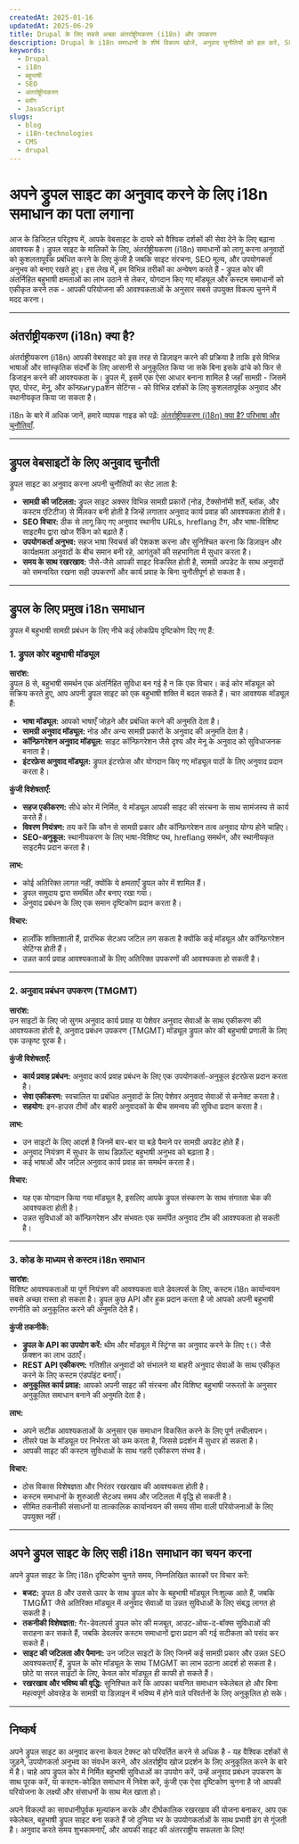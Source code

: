```yaml
---
createdAt: 2025-01-16
updatedAt: 2025-06-29
title: Drupal के लिए सबसे अच्छा अंतर्राष्ट्रीयकरण (i18n) और उपकरण
description: Drupal के i18n समाधानों के शीर्ष विकल्प खोजें, अनुवाद चुनौतियों को हल करें, SEO बढ़ाएं और एक वैश्विक वेब अनुभव प्रदान करें.
keywords:
  - Drupal
  - i18n
  - बहुभाषी
  - SEO
  - अंतर्राष्ट्रीयकरण
  - ब्लॉग
  - JavaScript
slugs:
  - blog
  - i18n-technologies
  - CMS
  - drupal
---
```


# अपने ड्रुपल साइट का अनुवाद करने के लिए i18n समाधान का पता लगाना

आज के डिजिटल परिदृश्य में, आपके वेबसाइट के दायरे को वैश्विक दर्शकों की सेवा देने के लिए बढ़ाना आवश्यक है। ड्रुपल साइट के मालिकों के लिए, अंतर्राष्ट्रीयकरण (i18n) समाधानों को लागू करना अनुवादों को कुशलतापूर्वक प्रबंधित करने के लिए कुंजी है जबकि साइट संरचना, SEO मूल्य, और उपयोगकर्ता अनुभव को बनाए रखते हुए। इस लेख में, हम विभिन्न तरीकों का अन्वेषण करते हैं - ड्रुपल कोर की अंतर्निहित बहुभाषी क्षमताओं का लाभ उठाने से लेकर, योगदान किए गए मॉड्यूल और कस्टम समाधानों को एकीकृत करने तक - आपकी परियोजना की आवश्यकताओं के अनुसार सबसे उपयुक्त विकल्प चुनने में मदद करना।

---

## अंतर्राष्ट्रीयकरण (i18n) क्या है?

अंतर्राष्ट्रीयकरण (i18n) आपकी वेबसाइट को इस तरह से डिज़ाइन करने की प्रक्रिया है ताकि इसे विभिन्न भाषाओं और सांस्कृतिक संदर्भों के लिए आसानी से अनुकूलित किया जा सके बिना इसके ढांचे को फिर से डिजाइन करने की आवश्यकता के। ड्रुपल में, इसमें एक ऐसा आधार बनाना शामिल है जहाँ सामग्री - जिसमें पृष्ठ, पोस्ट, मेनू, और कॉन्फ़игураशन सेटिंग्स - को विभिन्न दर्शकों के लिए कुशलतापूर्वक अनुवाद और स्थानीयकृत किया जा सकता है।

i18n के बारे में अधिक जानें, हमारे व्यापक गाइड को पढ़ें: [अंतर्राष्ट्रीयकरण (i18n) क्या है? परिभाषा और चुनौतियाँ](https://github.com/aymericzip/intlayer/blob/main/docs/blog/hi/what_is_internationalization.md).

---

## ड्रुपल वेबसाइटों के लिए अनुवाद चुनौती

ड्रुपल साइट का अनुवाद करना अपनी चुनौतियों का सेट लाता है:

- **सामग्री की जटिलता:** ड्रुपल साइट अक्सर विभिन्न सामग्री प्रकारों (नोड, टैक्सोनॉमी शर्तें, ब्लॉक, और कस्टम एंटिटीज) से मिलकर बनी होती है जिन्हें लगातार अनुवाद कार्य प्रवाह की आवश्यकता होती है।
- **SEO विचार:** ठीक से लागू किए गए अनुवाद स्थानीय URLs, hreflang टैग, और भाषा-विशिष्ट साइटमैप द्वारा खोज रैंकिंग को बढ़ाते हैं।
- **उपयोगकर्ता अनुभव:** सहज भाषा स्विचर्स की पेशकश करना और सुनिश्चित करना कि डिज़ाइन और कार्यक्षमता अनुवादों के बीच समान बनी रहे, आगंतुकों की सहभागिता में सुधार करता है।
- **समय के साथ रखरखाव:** जैसे-जैसे आपकी साइट विकसित होती है, सामग्री अपडेट के साथ अनुवादों को समन्वयित रखना सही उपकरणों और कार्य प्रवाह के बिना चुनौतीपूर्ण हो सकता है।

---

## ड्रुपल के लिए प्रमुख i18n समाधान

ड्रुपल में बहुभाषी सामग्री प्रबंधन के लिए नीचे कई लोकप्रिय दृष्टिकोण दिए गए हैं:

### 1. ड्रुपल कोर बहुभाषी मॉड्यूल

**सारांश:**  
ड्रुपल 8 से, बहुभाषी समर्थन एक अंतर्निहित सुविधा बन गई है न कि एक विचार। कई कोर मॉड्यूल को सक्रिय करते हुए, आप अपनी ड्रुपल साइट को एक बहुभाषी शक्ति में बदल सकते हैं। चार आवश्यक मॉड्यूल हैं:

- **भाषा मॉड्यूल:** आपको भाषाएँ जोड़ने और प्रबंधित करने की अनुमति देता है।
- **सामग्री अनुवाद मॉड्यूल:** नोड और अन्य सामग्री प्रकारों के अनुवाद की अनुमति देता है।
- **कॉन्फ़िगरेशन अनुवाद मॉड्यूल:** साइट कॉन्फ़िगरेशन जैसे दृश्य और मेनू के अनुवाद को सुविधाजनक बनाता है।
- **इंटरफ़ेस अनुवाद मॉड्यूल:** ड्रुपल इंटरफ़ेस और योगदान किए गए मॉड्यूल पाठों के लिए अनुवाद प्रदान करता है।

**कुंजी विशेषताएँ:**

- **सहज एकीकरण:** सीधे कोर में निर्मित, ये मॉड्यूल आपकी साइट की संरचना के साथ सामंजस्य से कार्य करते हैं।
- **विवरण नियंत्रण:** तय करें कि कौन से सामग्री प्रकार और कॉन्फ़िगरेशन तत्व अनुवाद योग्य होने चाहिए।
- **SEO-अनुकूल:** स्थानीयकरण के लिए भाषा-विशिष्ट पथ, hreflang समर्थन, और स्थानीयकृत साइटमैप प्रदान करता है।

**लाभ:**

- कोई अतिरिक्त लागत नहीं, क्योंकि ये क्षमताएँ ड्रुपल कोर में शामिल हैं।
- ड्रुपल समुदाय द्वारा समर्थित और बनाए रखा गया।
- अनुवाद प्रबंधन के लिए एक समान दृष्टिकोण प्रदान करता है।

**विचार:**

- हालाँकि शक्तिशाली हैं, प्रारंभिक सेटअप जटिल लग सकता है क्योंकि कई मॉड्यूल और कॉन्फ़िगरेशन सेटिंग्स होती हैं।
- उन्नत कार्य प्रवाह आवश्यकताओं के लिए अतिरिक्त उपकरणों की आवश्यकता हो सकती है।

---

### 2. अनुवाद प्रबंधन उपकरण (TMGMT)

**सारांश:**  
उन साइटों के लिए जो सुगम अनुवाद कार्य प्रवाह या पेशेवर अनुवाद सेवाओं के साथ एकीकरण की आवश्यकता होती है, अनुवाद प्रबंधन उपकरण (TMGMT) मॉड्यूल ड्रुपल कोर की बहुभाषी प्रणाली के लिए एक उत्कृष्ट पूरक है।

**कुंजी विशेषताएँ:**

- **कार्य प्रवाह प्रबंधन:** अनुवाद कार्य प्रवाह प्रबंधन के लिए एक उपयोगकर्ता-अनुकूल इंटरफ़ेस प्रदान करता है।
- **सेवा एकीकरण:** स्वचालित या प्रबंधित अनुवादों के लिए पेशेवर अनुवाद सेवाओं से कनेक्ट करता है।
- **सहयोग:** इन-हाउस टीमों और बाहरी अनुवादकों के बीच समन्वय की सुविधा प्रदान करता है।

**लाभ:**

- उन साइटों के लिए आदर्श है जिनमें बार-बार या बड़े पैमाने पर सामग्री अपडेट होते हैं।
- अनुवाद नियंत्रण में सुधार के साथ डिफ़ॉल्ट बहुभाषी अनुभव को बढ़ाता है।
- कई भाषाओं और जटिल अनुवाद कार्य प्रवाह का समर्थन करता है।

**विचार:**

- यह एक योगदान किया गया मॉड्यूल है, इसलिए आपके ड्रुपल संस्करण के साथ संगतता चेक की आवश्यकता होती है।
- उन्नत सुविधाओं को कॉन्फ़िगरेशन और संभवतः एक समर्पित अनुवाद टीम की आवश्यकता हो सकती है।

---

### 3. कोड के माध्यम से कस्टम i18n समाधान

**सारांश:**  
विशिष्ट आवश्यकताओं या पूर्ण नियंत्रण की आवश्यकता वाले डेवलपर्स के लिए, कस्टम i18n कार्यान्वयन सबसे अच्छा रास्ता हो सकता है। ड्रुपल कुछ API और हुक प्रदान करता है जो आपको अपनी बहुभाषी रणनीति को अनुकूलित करने की अनुमति देते हैं।

**कुंजी तकनीकें:**

- **ड्रुपल के API का उपयोग करें:** थीम और मॉड्यूल में स्ट्रिंग्स का अनुवाद करने के लिए `t()` जैसे फ़ंक्शन का लाभ उठाएँ।
- **REST API एकीकरण:** गतिशील अनुवादों को संभालने या बाहरी अनुवाद सेवाओं के साथ एकीकृत करने के लिए कस्टम एंडपॉइंट बनाएँ।
- **अनुकूलित कार्य प्रवाह:** आपको अपनी साइट की संरचना और विशिष्ट बहुभाषी जरूरतों के अनुसार अनुकूलित समाधान बनाने की अनुमति देता है।

**लाभ:**

- अपने सटीक आवश्यकताओं के अनुसार एक समाधान विकसित करने के लिए पूर्ण लचीलापन।
- तीसरे पक्ष के मॉड्यूल पर निर्भरता को कम करता है, जिससे प्रदर्शन में सुधार हो सकता है।
- आपकी साइट की कस्टम सुविधाओं के साथ गहरी एकीकरण संभव है।

**विचार:**

- ठोस विकास विशेषज्ञता और निरंतर रखरखाव की आवश्यकता होती है।
- कस्टम समाधानों के शुरुआती सेटअप समय और जटिलता में वृद्धि हो सकती है।
- सीमित तकनीकी संसाधनों या तात्कालिक कार्यान्वयन की समय सीमा वाली परियोजनाओं के लिए उपयुक्त नहीं।

---

## अपने ड्रुपल साइट के लिए सही i18n समाधान का चयन करना

अपने ड्रुपल साइट के लिए i18n दृष्टिकोण चुनते समय, निम्नलिखित कारकों पर विचार करें:

- **बजट:** ड्रुपल 8 और उससे ऊपर के साथ ड्रुपल कोर के बहुभाषी मॉड्यूल निःशुल्क आते हैं, जबकि TMGMT जैसे अतिरिक्त मॉड्यूल में अनुवाद सेवाओं या उन्नत सुविधाओं के लिए संबद्ध लागत हो सकती है।
- **तकनीकी विशेषज्ञता:** गैर-डेवलपर्स ड्रुपल कोर की मजबूत, आउट-ऑफ-द-बॉक्स सुविधाओं की सराहना कर सकते हैं, जबकि डेवलपर कस्टम समाधानों द्वारा प्रदान की गई सटीकता को पसंद कर सकते हैं।
- **साइट की जटिलता और पैमाना:** उन जटिल साइटों के लिए जिनमें कई सामग्री प्रकार और उन्नत SEO आवश्यकताएँ हैं, ड्रुपल के कोर मॉड्यूल के साथ TMGMT का लाभ उठाना आदर्श हो सकता है। छोटे या सरल साइटों के लिए, केवल कोर मॉड्यूल ही काफी हो सकते हैं।
- **रखरखाव और भविष्य की वृद्धि:** सुनिश्चित करें कि आपका चयनित समाधान स्केलेबल हो और बिना महत्वपूर्ण ओवरहेड के सामग्री या डिज़ाइन में भविष्य में होने वाले परिवर्तनों के लिए अनुकूलित हो सके।

---

## निष्कर्ष

अपने ड्रुपल साइट का अनुवाद करना केवल टेक्स्ट को परिवर्तित करने से अधिक है - यह वैश्विक दर्शकों से जुड़ने, उपयोगकर्ता अनुभव का संवर्धन करने, और अंतर्राष्ट्रीय खोज प्रदर्शन के लिए अनुकूलित करने के बारे में है। चाहे आप ड्रुपल कोर में निर्मित बहुभाषी सुविधाओं का उपयोग करें, उन्हें अनुवाद प्रबंधन उपकरण के साथ पूरक करें, या कस्टम-कोडित समाधान में निवेश करें, कुंजी एक ऐसा दृष्टिकोण चुनना है जो आपकी परियोजना के लक्ष्यों और संसाधनों के साथ मेल खाता हो।

अपने विकल्पों का सावधानीपूर्वक मूल्यांकन करके और दीर्घकालिक रखरखाव की योजना बनाकर, आप एक स्केलेबल, बहुभाषी ड्रुपल साइट बना सकते हैं जो दुनिया भर के उपयोगकर्ताओं के साथ प्रभावी ढंग से गूंजती है। अनुवाद करते समय शुभकामनाएँ, और आपकी साइट की अंतरराष्ट्रीय सफलता के लिए!
